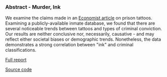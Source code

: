 ### Abstract - Murder, Ink

We examine the claims made in an [Economist article](http://www.economist.com/news/christmas-specials/21712032-what-can-be-learned-prisoners-tattoos-statistical-analysis-art) on prison tattoos. Examining a publicly-available inmate database, we found that there are several noticeable trends between tattoos and types of criminal conviction. Our results are neither conclusive nor, necessarily, causative - and may reflect either societal biases or demographic trends. Nonetheless, the data demonstrates a strong correlation between "ink" and criminal classifications.

[Full report](https://github.com/matthewruehle/DataScienceFLPrisons/blob/master/reports/report1.md)

[Source code](https://github.com/matthewruehle/DataScienceFLPrisons)